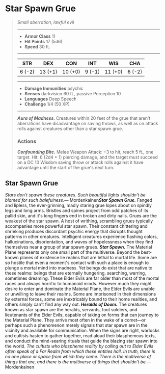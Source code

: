 # Star Spawn Grue
>*Small aberration, lawful evil*
>___
>- **Armor Class** 11
>- **Hit Points** 17 (5d6)
>- **Speed** 30 ft.
>___
>|STR|DEX|CON|INT|WIS|CHA|
>|:---:|:---:|:---:|:---:|:---:|:---:|
>|6 (-2)|13 (+1)|10 (+0)|9 (-1)|11 (+0)|6 (-2)|
>___
>- **Damage Immunities** psychic
>- **Senses** darkvision 60 ft., passive Perception 10
>- **Languages** Deep Speech
>- **Challenge** 1/4 (50 XP)
>___
>***Aura of Madness.*** Creatures within 20 feet of the grue that aren't aberrations have disadvantage on saving throws, as well as on attack rolls against creatures other than a star spawn grue.  
>
>### Actions
>***Confounding Bite.*** Melee Weapon Attack: +3 to hit, reach 5 ft., one target. Hit: 6 (2d4 + 1) piercing damage, and the target must succeed on a DC 10 Wisdom saving throw or attack rolls against it have advantage until the start of the grue's next turn.
## Star Spawn Grue
*Stars don't spawn these creatures. Such beautiful lights shouldn't be blamed for such balefulness.*— Mordenkainen***Star Spawn Grue.*** Fanged and lipless, the ever-grinning, madly staring grue lopes about on spindly legs and long arms. Bristles and spines project from odd patches of its pallid skin, and it's long fingers end in broken and dirty nails. Grues are the weakest of the star spawn. A host of writhing, scrambling grues typically accompanies more powerful star spawn. Their constant chittering and shrieking produces discordant psychic energy that disrupts thought patterns in other creatures. Intelligent creatures experience flashing colors, hallucinations, disorientation, and waves of hopelessness when they find themselves near a group of star spawn grues.
***Star Spawn.*** The Material Plane represents only one small part of the multiverse. Beyond the best-known planes of existence lie realms that are lethal to mortal life. Some are so hostile that even a moment's contact with such a place is enough to plunge a mortal mind into madness. Yet beings do exist that are native to these realms: beings that are eternally hungering, searching, warring, sometimes dreaming. These Elder Evils are far older than most of the mortal races and always horrific to humanoid minds.
However much they might desire to enter and dominate the Material Plane, the Elder Evils are unable or unwilling to leave their realms. Some are imprisoned in their dimensions by external forces, some are inextricably bound to their home realities, and others simply can't find any way out.
***Heralds of Doom.*** The creatures known as star spawn are the heralds, servants, foot soldiers, and lieutenants of the Elder Evils, capable of taking on forms that can journey to the Material Plane. They arrive most often in the wake of a comet—or perhaps such a phenomenon merely signals that star spawn are in the vicinity and available for communication. When the signs are right, warlocks and cultists hasten to gather together, read aloud their blasphemous texts, and conduct the mind-searing rituals that guide the blazing star spawn into the world.
*The cultists who blaspheme reality by calling out to Elder Evils often speak of a Far Realm from which these entities hail. In truth, there is no one place or space from which they come. There is the multiverse of things that are, and there is the multiverse of things that shouldn't be.*— Mordenkainen